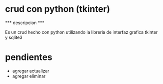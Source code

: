 # crud con python (tkinter)

*** descripcion ***

Es un crud hecho con python utilizando la libreria de interfaz grafica tkinter y sqlite3
# pendientes 
- agregar actualizar
- agregar eliminar